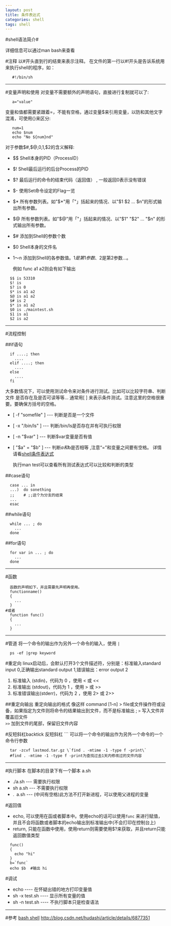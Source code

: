 ```yaml
---
layout: post
title: 条件表达式
categories: shell
tags: shell
---
```


#shell语法简介#
   
  详细信息可以通过man bash来查看
   
#注释
  以#开头直到行的结束来表示注释。
  在文件的第一行以#!开头是告诉系统用来执行shell的程序，如：  
```shell
   #!/bin/sh
```

-----

#变量声明和使用
  对变量不需要额外的声明语句，直接进行复制就可以了:  
```shell
   a="value"
```  
   变量和值都需要紧跟着=，不能有空格，通过变量$来引用变量，以防和其他文字混淆，可使用{}来区分:  
```shell
   num=1
   echo $num
   echo "No ${num}nd"
```

  对于参数$#,$@,$0,$1,$2的含义解释: 

* $$ Shell本身的PID（ProcessID） 
* $! Shell最后运行的后台Process的PID 
* $? 最后运行的命令的结束代码（返回值） , 一般返回0表示没有错误
* $- 使用Set命令设定的Flag一览 
* $* 所有参数列表。如"$*"用「"」括起来的情况、以"$1 $2 … $n"的形式输出所有参数。 
* $@ 所有参数列表。如"$@"用「"」括起来的情况、以"$1" "$2" … "$n" 的形式输出所有参数。 
* $# 添加到Shell的参数个数 
* $0 Shell本身的文件名 
* $1～$n 添加到Shell的各参数值。$1是第1参数、$2是第2参数…。 
  
  例如 func a1 a2则会有如下输出
```shell
  $$ is 53310
  $! is 
  $? is 0
  $* is a1 a2
  $@ is a1 a2
  $# is 2
  $* is a1 a2
  $0 is ./maintest.sh
  $1 is a1
  $2 is a2
``` 
-----

#流程控制

##if语句

```shell
  if ....; then 
    .... 
  elif ....; then 
    .... 
  else 
    .... 
  fi
```
   
  大多数情况下，可以使用测试命令来对条件进行测试。比如可以比较字符串、判断文件
是否存在及是否可读等等… 
  通常用[ ] 来表示条件测试。注意这里的空格很重要。要确保方括号的空格。 

* [ -f "somefile" ] --- 判断是否是一个文件 
* [ -x "/bin/ls" ] --- 判断/bin/ls是否存在并有可执行权限 
* [ -n "$var" ] --- 判断$var变量是否有值 
* [ "$a" = "$b" ] --- 判断$a和$b是否相等 ,注意“=”和变量之间要有空格。
详情请看[shell条件表达式]((/2015/07/27/conditional-expressions.html))

  执行man test可以查看所有测试表达式可以比较和判断的类型

##case语句

```shell
  case ... in
  ...)  do sonething
  ;;    # ;;这个为分支的结束
  ...
  esac
```

##while语句

```shell
  while ... ; do
    ...
  done
```

##for语句
```shell
  for var in ... ; do
    ...
  done
```

-----

#函数
```shell
  函数的声明如下，并且需要先声明再使用。
  functionname()
  {
    ...
  }
#或者
  function func()
  {
    ...
  }
```

-----

#管道
  将一个命令的输出作为另外一个命令的输入，使用 `|`

```shell
  ps -ef |grep keyword
```

#重定向
  linux启动后，会默认打开3个文件描述符，分别是：标准输入standard input 0,正确输出standard output 1,错误输出：error output 2
   
1. 标准输入   (stdin)，代码为 0 ，使用 < 或 << 
2. 标准输出   (stdout)，代码为 1 ，使用 > 或 >>
3. 标准错误输出(stderr)，代码为 2 ，使用 2> 或 2>>

##重定向输出
  重定向输出的格式 像这样 command [1-n] > file或文件操作符或设备，如果指定为文件则将命令的结果输出到文件，而不是标准输出 ;
  `>` 写入文件并覆盖旧文件   
  `>>` 加到文件的尾部，保留旧文件内容

#反短斜杠backtick
  反短斜杠 ``` 可以将一个命令的输出作为另外一个命令的一个命令行参数
  
```shell
  tar -zcvf lastmod.tar.gz \`find . -mtime -1 -type f -print\`
  #find . -mtime -1 -type f -print为查找过去1天内修改过的文件内容
```

-----

#执行脚本
  在脚本的目录下有一个脚本 a.sh
* ./a.sh --- 需要执行权限 
* sh a.sh --- 不需要执行权限
* .` `a.sh  --- (中间有空格)此方法不打开新进程，可以使用父进程的变量
   
#返回值
* echo, 可以使用在函或者脚本中。使用echo的话可以使用```func``` 来进行赋值，并且不会将函数或者脚本的echo输出到标准输出中(不会打印在控制台上)
* return,  只能在函数中使用，使用return则需要使用$?来获取，并且return只能返回数值类型
   
```shell
  func()
  {
    echo "hi"
  }
  b=`func`
  echo $b  #输出 hi
```
   
#调试
* echo          ---- 在怀疑出错的地方打印变量值
* sh -x test.sh ---- 显示所有变量的值
* sh -n test.sh ---- 不执行脚本只是检查语法

-----
#参考
[bash shell](http://www.gnu.org/software/bash/)
<http://blog.csdn.net/hudashi/article/details/6877351>
